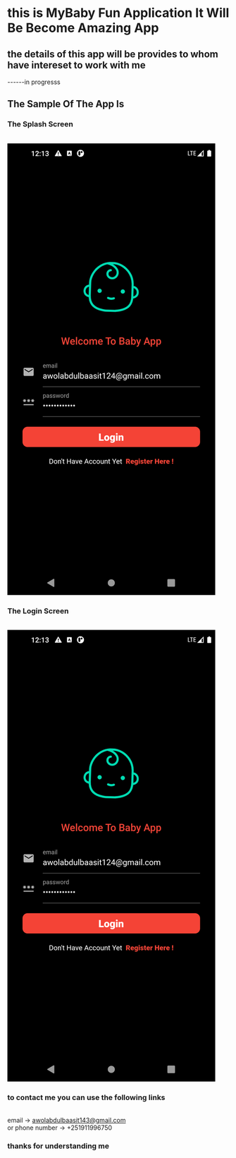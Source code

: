 # this is MyBaby Fun Application It Will Be Become Amazing App

## the details of this app will be provides to whom have intereset to work with me

------in progresss

## The Sample Of The App Is

### The Splash Screen

 <br/>
  <img src="assets/Prototypes/loginScreen.png" alt="notfound" />
 <br/>

### The Login Screen

<br/>
<img src ="assets/Prototypes/loginScreen.png"  alt="notfound"/>

<br/>

### to contact me you can use the following links

<br/>
email -> <a href="mailto:awolabdulbaasit143@gmail.com">awolabdulbaasit143@gmail.com</a>
<br/>
or phone number -> +251911996750

### thanks for understanding me

